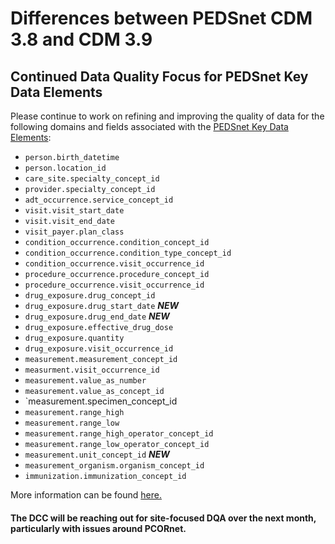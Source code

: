 
# Differences between PEDSnet CDM 3.8 and CDM 3.9

## Continued Data Quality Focus for PEDSnet Key Data Elements

Please continue to work on refining and improving the quality of data for the following domains and fields associated with the [PEDSnet Key Data Elements](docs/PEDSnet%20Key%20Data%20Elements.md):

- `person.birth_datetime`
- `person.location_id`
- `care_site.specialty_concept_id`
- `provider.specialty_concept_id`
- `adt_occurrence.service_concept_id`
- `visit.visit_start_date`
- `visit.visit_end_date`
- `visit_payer.plan_class`
- `condition_occurrence.condition_concept_id`
- `condition_occurrence.condition_type_concept_id`
- `condition_occurrence.visit_occurrence_id`
- `procedure_occurrence.procedure_concept_id`
- `procedure_occurrence.visit_occurrence_id`
- `drug_exposure.drug_concept_id`
- `drug_exposure.drug_start_date` ***NEW***
- `drug_exposure.drug_end_date` ***NEW***
- `drug_exposure.effective_drug_dose`
- `drug_exposure.quantity`
- `drug_exposure.visit_occurrence_id`
- `measurement.measurement_concept_id`
- `measurment.visit_occurrence_id`
- `measurement.value_as_number`
- `measurement.value_as_concept_id`
- `measurement.specimen_concept_id  
- `measurement.range_high`
- `measurement.range_low`
- `measurement.range_high_operator_concept_id`
- `measurement.range_low_operator_concept_id`
- `measurement.unit_concept_id` ***NEW***
- `measurement_organism.organism_concept_id`
- `immunization.immunization_concept_id`

More information can be found [here.](https://github.com/PEDSnet/Data_Models/blob/master/PEDSnet/docs/PEDSnet%20Key%20Data%20Elements.md)

#### The DCC will be reaching out for site-focused DQA over the next month, particularly with issues around PCORnet.


